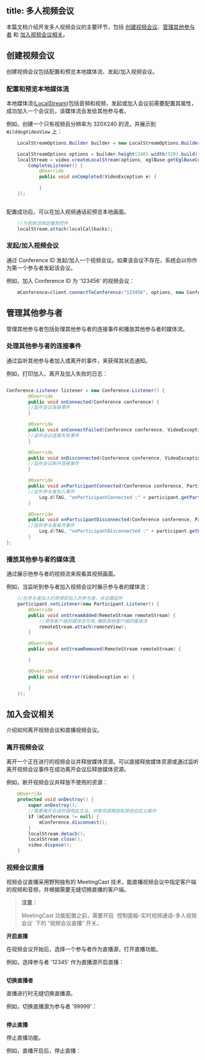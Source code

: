 title: 多人视频会议
---

本篇文档介绍开发多人视频会议的主要环节，包括 [创建视频会议](/guide/video/android/conference.html#创建视频会议)、[管理其他参与者](/guide/video/android/conference.html#管理其他参与者) 和 [加入视频会议相关](/guide/video/android/conference.html#加入视频会议相关)。

## 创建视频会议

创建视频会议包括配置和预览本地媒体流、发起/加入视频会议。

### 配置和预览本地媒体流

本地媒体流([LocalStream](/api/video/android/local-Stream.html))包括音频和视频，发起或加入会议前需要配置其属性，成功加入一个会议后，该媒体流会发给其他参与者。


例如，创建一个只有视频且分辨率为 320X240 的流，并展示到 `WilddogVideoView` 上：

```java
    LocalStreamOptions.Builder builder = new LocalStreamOptions.Builder();

    LocalStreamOptions options = builder.height(240).width(320).build();
    localStream = video.createLocalStream(options, eglBase.getEglBaseContext(), new
        CompleteListener() {
            @Override
            public void onCompleted(VideoException e) {

            }
    });
    
```


配置成功后，可以在加入视频通话前预览本地画面。

```java
    //为视频流绑定播放控件
    localStream.attach(localCallbacks);
```

### 发起/加入视频会议

通过 Conference ID 发起/加入一个视频会议。如果该会议不存在，系统会以你作为第一个参与者发起该会议。


例如，加入 Conference ID 为 '123456' 的视频会议：

```java
    mConference=client.connectToConference("123456", options, new Conference.Listener() {//会议事件监听});

```

## 管理其他参与者

管理其他参与者包括处理其他参与者的连接事件和播放其他参与者的媒体流。

### 处理其他参与者的连接事件

通过监听其他参与者加入或离开的事件，来获得其状态通知。

例如，打印加入、离开及加入失败的日志：

```java

Conference.Listener listener = new Conference.Listener() {
        @Override
        public void onConnected(Conference conference) {
        //监听会议连接事件
        }

        @Override
        public void onConnectFailed(Conference conference, VideoException e) {
        //监听会议连接失败事件
        }

        @Override
        public void onDisconnected(Conference conference, VideoException e) {
        //监听会议断开连接事件
        }

        @Override
        public void onParticipantConnected(Conference conference, Participant participant) {
        //监听参与者加入事件
            Log.d(TAG, "onParticipantConnected :" + participant.getParticipantId());
        }

        @Override
        public void onParticipantDisconnected(Conference conference, Participant participant) {
        //监听参与者离开事件
            Log.d(TAG, "onParticipantDisconnected :" + participant.getParticipantId());
        }
};
```

### 播放其他参与者的媒体流

通过展示他参与者的视频流来观看其视频画面。

例如，当监听到参与者加入视频会议时展示参与者的媒体流：

```java
    //在参与者加入时获得到加入的参与者，并设置监听
    participant.setListener(new Participant.Listener() {
        @Override
        public void onStreamAdded(RemoteStream remoteStream) {
            //其他客户端的媒体流可用,播放其他客户端的媒体流
            remoteStream.attach(remoteView);
        }

        @Override
        public void onStreamRemoved(RemoteStream remoteStream) {

        }

        @Override
        public void onError(VideoException e) {

        }
    });
```

## 加入会议相关


介绍如何离开视频会议和直播视频会议。

### 离开视频会议

离开一个正在进行的视频会议并释放媒体资源。可以直接释放媒体资源或通过监听离开视频会议事件在成功离开会议后释放媒体资源。

例如，断开视频会议并释放不使用的资源：

```java
    @Override
    protected void onDestroy() {
        super.onDestroy();
        //需要离开会话时调用此方法，并做资源释放和其他自定义操作
        if (mConference != null) {
            mConference.disconnect();
        }
        localStream.detach();
        localStream.close();
        video.dispose();
    }
```

### 视频会议直播

视频会议直播采用野狗独有的 MeetingCast 技术，能直播视频会议中指定客户端的视频和音频，并根据需要无缝切换直播的客户端。

<blockquote class="warning">
  <p><strong>注意：</strong></p>
  MeetingCast 功能配置之前，需要开启 `控制面板-实时视频通话-多人视频会议` 下的 “视频会议直播” 开关。
</blockquote>

**开启直播**

在视频会议开始后，选择一个参与者作为直播源，打开直播功能。

例如，选择参与者 '12345' 作为直播源开启直播：

```objectivec

```

**切换直播者**

直播进行时无缝切换直播源。

例如，切换直播源为参与者 '99999'：


```objectivec

```

**停止直播**

停止直播功能。

例如，直播开启后，停止直播：


```objectivec

```
